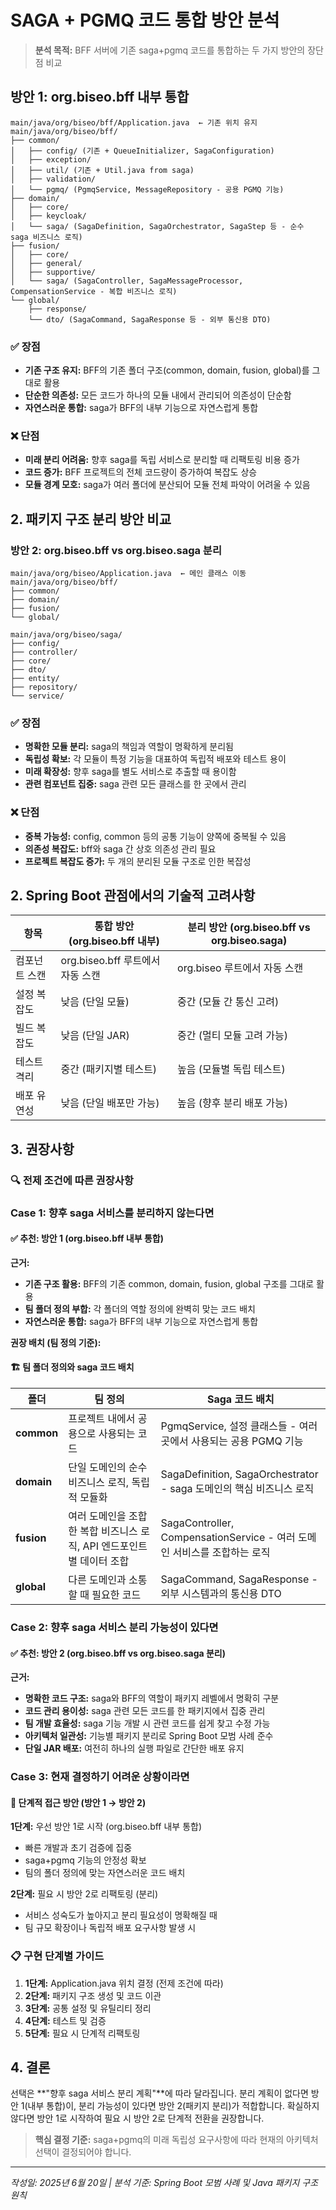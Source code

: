 # SAGA + PGMQ 코드 통합 방안 분석

> **분석 목적:** BFF 서버에 기존 saga+pgmq 코드를 통합하는 두 가지 방안의 장단점 비교

## 방안 1: org.biseo.bff 내부 통합

```
main/java/org/biseo/bff/Application.java  ← 기존 위치 유지
main/java/org/biseo/bff/
├── common/
│   ├── config/ (기존 + QueueInitializer, SagaConfiguration)
│   ├── exception/
│   ├── util/ (기존 + Util.java from saga)
│   ├── validation/
│   └── pgmq/ (PgmqService, MessageRepository - 공용 PGMQ 기능)
├── domain/
│   ├── core/
│   ├── keycloak/
│   └── saga/ (SagaDefinition, SagaOrchestrator, SagaStep 등 - 순수 saga 비즈니스 로직)
├── fusion/
│   ├── core/
│   ├── general/
│   ├── supportive/
│   └── saga/ (SagaController, SagaMessageProcessor, CompensationService - 복합 비즈니스 로직)
└── global/
    ├── response/
    └── dto/ (SagaCommand, SagaResponse 등 - 외부 통신용 DTO)
```

### ✅ 장점
- **기존 구조 유지:** BFF의 기존 폴더 구조(common, domain, fusion, global)를 그대로 활용
- **단순한 의존성:** 모든 코드가 하나의 모듈 내에서 관리되어 의존성이 단순함
- **자연스러운 통합:** saga가 BFF의 내부 기능으로 자연스럽게 통합

### ❌ 단점
- **미래 분리 어려움:** 향후 saga를 독립 서비스로 분리할 때 리팩토링 비용 증가
- **코드 증가:** BFF 프로젝트의 전체 코드량이 증가하여 복잡도 상승
- **모듈 경계 모호:** saga가 여러 폴더에 분산되어 모듈 전체 파악이 어려울 수 있음

## 2. 패키지 구조 분리 방안 비교

### 방안 2: org.biseo.bff vs org.biseo.saga 분리

```
main/java/org/biseo/Application.java  ← 메인 클래스 이동
main/java/org/biseo/bff/
├── common/
├── domain/
├── fusion/
└── global/

main/java/org/biseo/saga/
├── config/
├── controller/
├── core/
├── dto/
├── entity/
├── repository/
└── service/
```

### ✅ 장점
- **명확한 모듈 분리:** saga의 책임과 역할이 명확하게 분리됨
- **독립성 확보:** 각 모듈이 특정 기능을 대표하여 독립적 배포와 테스트 용이
- **미래 확장성:** 향후 saga를 별도 서비스로 추출할 때 용이함
- **관련 컴포넌트 집중:** saga 관련 모든 클래스를 한 곳에서 관리

### ❌ 단점
- **중복 가능성:** config, common 등의 공통 기능이 양쪽에 중복될 수 있음
- **의존성 복잡도:** bff와 saga 간 상호 의존성 관리 필요
- **프로젝트 복잡도 증가:** 두 개의 분리된 모듈 구조로 인한 복잡성

## 2. Spring Boot 관점에서의 기술적 고려사항

| 항목 | 통합 방안 (org.biseo.bff 내부) | 분리 방안 (org.biseo.bff vs org.biseo.saga) |
|------|--------------------------------|---------------------------------------------|
| 컴포넌트 스캔 | org.biseo.bff 루트에서 자동 스캔 | org.biseo 루트에서 자동 스캔 |
| 설정 복잡도 | 낮음 (단일 모듈) | 중간 (모듈 간 통신 고려) |
| 빌드 복잡도 | 낮음 (단일 JAR) | 중간 (멀티 모듈 고려 가능) |
| 테스트 격리 | 중간 (패키지별 테스트) | 높음 (모듈별 독립 테스트) |
| 배포 유연성 | 낮음 (단일 배포만 가능) | 높음 (향후 분리 배포 가능) |

## 3. 권장사항

### 🔍 전제 조건에 따른 권장사항

### Case 1: 향후 saga 서비스를 분리하지 않는다면

#### ✅ 추천: 방안 1 (org.biseo.bff 내부 통합)

**근거:**
- **기존 구조 활용:** BFF의 기존 common, domain, fusion, global 구조를 그대로 활용
- **팀 폴더 정의 부합:** 각 폴더의 역할 정의에 완벽히 맞는 코드 배치
- **자연스러운 통합:** saga가 BFF의 내부 기능으로 자연스럽게 통합

**권장 배치 (팀 정의 기준):**

#### 🏗️ 팀 폴더 정의와 saga 코드 배치

| 폴더 | 팀 정의 | Saga 코드 배치 |
|-------|---------|----------------|
| **common** | 프로젝트 내에서 공용으로 사용되는 코드 | PgmqService, 설정 클래스들 - 여러 곳에서 사용되는 공용 PGMQ 기능 |
| **domain** | 단일 도메인의 순수 비즈니스 로직, 독립적 모듈화 | SagaDefinition, SagaOrchestrator - saga 도메인의 핵심 비즈니스 로직 |
| **fusion** | 여러 도메인을 조합한 복합 비즈니스 로직, API 엔드포인트별 데이터 조합 | SagaController, CompensationService - 여러 도메인 서비스를 조합하는 로직 |
| **global** | 다른 도메인과 소통할 때 필요한 코드 | SagaCommand, SagaResponse - 외부 시스템과의 통신용 DTO |

### Case 2: 향후 saga 서비스 분리 가능성이 있다면

#### ✅ 추천: 방안 2 (org.biseo.bff vs org.biseo.saga 분리)

**근거:**
- **명확한 코드 구조:** saga와 BFF의 역할이 패키지 레벨에서 명확히 구분
- **코드 관리 용이성:** saga 관련 모든 코드를 한 패키지에서 집중 관리
- **팀 개발 효율성:** saga 기능 개발 시 관련 코드를 쉽게 찾고 수정 가능
- **아키텍처 일관성:** 기능별 패키지 분리로 Spring Boot 모범 사례 준수
- **단일 JAR 배포:** 여전히 하나의 실행 파일로 간단한 배포 유지

### Case 3: 현재 결정하기 어려운 상황이라면

#### 🔄 단계적 접근 방안 (방안 1 → 방안 2)

**1단계:** 우선 방안 1로 시작 (org.biseo.bff 내부 통합)
- 빠른 개발과 초기 검증에 집중
- saga+pgmq 기능의 안정성 확보
- 팀의 폴더 정의에 맞는 자연스러운 코드 배치

**2단계:** 필요 시 방안 2로 리팩토링 (분리)
- 서비스 성숙도가 높아지고 분리 필요성이 명확해질 때
- 팀 규모 확장이나 독립적 배포 요구사항 발생 시

### 📋 구현 단계별 가이드

1. **1단계:** Application.java 위치 결정 (전제 조건에 따라)
2. **2단계:** 패키지 구조 생성 및 코드 이관
3. **3단계:** 공통 설정 및 유틸리티 정리
4. **4단계:** 테스트 및 검증
5. **5단계:** 필요 시 단계적 리팩토링

## 4. 결론

선택은 **"향후 saga 서비스 분리 계획"**에 따라 달라집니다. 
분리 계획이 없다면 방안 1(내부 통합)이, 분리 가능성이 있다면 방안 2(패키지 분리)가 적합합니다.
확실하지 않다면 방안 1로 시작하여 필요 시 방안 2로 단계적 전환을 권장합니다.

> **핵심 결정 기준:** saga+pgmq의 미래 독립성 요구사항에 따라 현재의 아키텍처 선택이 결정되어야 합니다.

---
*작성일: 2025년 6월 20일 | 분석 기준: Spring Boot 모범 사례 및 Java 패키지 구조 원칙*
